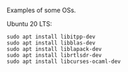Examples of some OSs.

Ubuntu 20 LTS:

    sudo apt install libitpp-dev 
    sudo apt install libblas-dev 
    sudo apt install liblapack-dev 
    sudo apt install librtlsdr-dev 
    sudo apt install libcurses-ocaml-dev 
